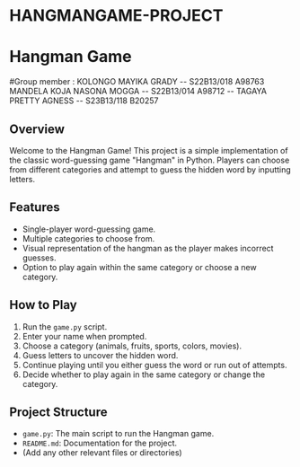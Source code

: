 # HANGMANGAME-PROJECT
# Hangman Game
#Group member :
KOLONGO MAYIKA GRADY        -- S22B13/018 A98763
MANDELA KOJA NASONA MOGGA   -- S22B13/014 A98712           --
TAGAYA PRETTY AGNESS        -- S23B13/118 B20257

## Overview

Welcome to the Hangman Game! This project is a simple implementation of the classic word-guessing game "Hangman" in Python. Players can choose from different categories and attempt to guess the hidden word by inputting letters.

## Features

- Single-player word-guessing game.
- Multiple categories to choose from.
- Visual representation of the hangman as the player makes incorrect guesses.
- Option to play again within the same category or choose a new category.

## How to Play

1. Run the `game.py` script.
2. Enter your name when prompted.
3. Choose a category (animals, fruits, sports, colors, movies).
4. Guess letters to uncover the hidden word.
5. Continue playing until you either guess the word or run out of attempts.
6. Decide whether to play again in the same category or change the category.

## Project Structure

- `game.py`: The main script to run the Hangman game.
- `README.md`: Documentation for the project.
- (Add any other relevant files or directories)

 
   
